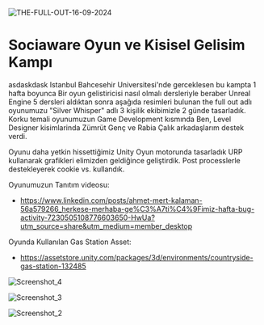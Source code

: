 ![THE-FULL-OUT-16-09-2024](https://github.com/user-attachments/assets/cba3a596-df67-41f6-93dc-e3020330d62a)

# Sociaware Oyun ve Kisisel Gelisim Kampı
asdaskdask
Istanbul Bahcesehir Universitesi'nde gerceklesen bu kampta 1 hafta boyunca Bir oyun gelistiricisi nasıl olmalı dersleriyle beraber Unreal Engine 5 dersleri aldıktan sonra aşağıda resimleri bulunan the full out adlı oyunumuzu "Silver Whisper" adlı 3 kişilik ekibimizle 2 günde tasarladık. Korku temali oyunumuzun Game Development kısmında Ben, Level Designer kisimlarinda Zümrüt Genç ve Rabia Çalık arkadaşlarım destek verdi.

Oyunu daha yetkin hissettiğimiz Unity Oyun motorunda tasarladık URP kullanarak grafikleri elimizden geldiğince geliştirdik. Post processlerle destekleyerek cookie vs. kullandık. 

Oyunumuzun Tanıtım videosu:
- https://www.linkedin.com/posts/ahmet-mert-kalaman-56a579266_herkese-merhaba-ge%C3%A7ti%C4%9Fimiz-hafta-bug-activity-7230505108776603650-HwUa?utm_source=share&utm_medium=member_desktop

Oyunda Kullanılan Gas Station Asset:
- https://assetstore.unity.com/packages/3d/environments/countryside-gas-station-132485

![Screenshot_4](https://github.com/user-attachments/assets/562bf71a-11d9-4d5f-a326-72fba1f3bd89)

![Screenshot_3](https://github.com/user-attachments/assets/a39cad9c-3ac5-409d-8172-849e28f72147)

![Screenshot_2](https://github.com/user-attachments/assets/3ee4b1e4-4d65-4f82-b391-81493cf426fd)
